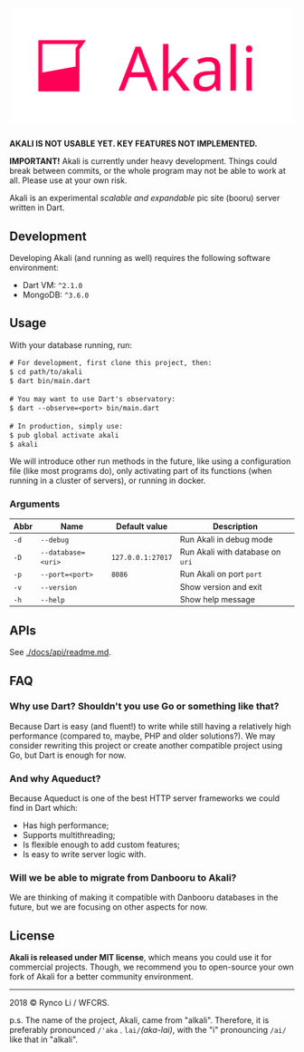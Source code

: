 # ![Akali](res/akali_logo_long.svg)

**AKALI IS NOT USABLE YET. KEY FEATURES NOT IMPLEMENTED.**

**IMPORTANT!** 
Akali is currently under heavy development. 
Things could break between commits, or the whole program may not be able to work at all. 
Please use at your own risk.

Akali is an experimental _scalable and expandable_ pic site (booru) server written in Dart.

## Development

Developing Akali (and running as well) requires the following software 
environment:

- Dart VM: `^2.1.0`
- MongoDB: `^3.6.0`

## Usage

With your database running, run:

```shell
# For development, first clone this project, then:
$ cd path/to/akali
$ dart bin/main.dart 

# You may want to use Dart's observatory:
$ dart --observe=<port> bin/main.dart

# In production, simply use:
$ pub global activate akali
$ akali
```

We will introduce other run methods in the future, like using a configuration file (like most programs do), only activating part of its functions (when running in a cluster of servers), or running in docker.

### Arguments

| Abbr | Name               | Default value     | Description                      |
|------|--------------------|-------------------|----------------------------------|
| `-d` | `--debug`          |                   | Run Akali in debug mode          |
| `-D` | `--database=<uri>` | `127.0.0.1:27017` | Run Akali with database on `uri` |
| `-p` | `--port=<port>`    | `8086`            | Run Akali on port `port`         |
| `-v` | `--version`        |                   | Show version and exit            |
| `-h` | `--help`           |                   | Show help message                |

## APIs

See [./docs/api/readme.md]().

## FAQ

### Why use Dart? Shouldn't you use Go or something like that?

Because Dart is easy (and fluent!) to write while still having a relatively high performance (compared to, maybe, PHP and older solutions?). We may consider rewriting this project or create another compatible project using Go, but Dart is enough for now.

### And why Aqueduct?

Because Aqueduct is one of the best HTTP server frameworks we could find in Dart which:

- Has high performance;
- Supports multithreading;
- Is flexible enough to add custom features;
- Is easy to write server logic with.

### Will we be able to migrate from Danbooru to Akali?

We are thinking of making it compatible with Danbooru databases in the future, but we are focusing on other aspects for now.

## License

**Akali is released under MIT license**, which means you could use it for commercial projects. 
Though, we recommend you to open-source your own fork of Akali for a better community environment.

---

2018 © Rynco Li / WFCRS.

p.s. The name of the project, Akali, came from "alkali". Therefore, it is preferably pronounced `/'aka﹑lai/`_(aka-lai)_, with the "i" pronouncing `/ai/` like that in "alkali".
